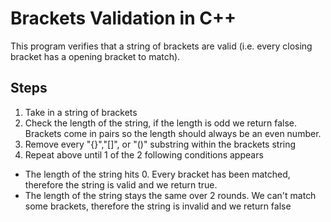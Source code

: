 # Brackets Validation in C++

This program verifies that a string of brackets are valid (i.e. every closing bracket has a opening bracket to match).

## Steps

1. Take in a string of brackets
1. Check the length of the string, if the length is odd we return false. Brackets come in pairs so the length should always be an even number.
1. Remove every "{}","[]", or "()" substring within the brackets string
1. Repeat above until 1 of the 2 following conditions appears
- The length of the string hits 0. Every bracket has been matched, therefore the string is valid and we return true.
- The length of the string stays the same over 2 rounds. We can't match some brackets, therefore the string is invalid and we return false